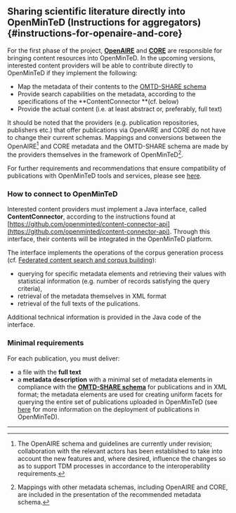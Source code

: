 ## Sharing scientific literature directly into OpenMinTeD \(Instructions for aggregators\) {#instructions-for-openaire-and-core}

For the first phase of the project, [**OpenAIRE**](https://www.openaire.eu/) and [**CORE**](https://core.ac.uk/) are responsible for bringing content resources into OpenMinTeD. In the upcoming versions, interested content providers will be able to contribute directly to OpenMinTeD if they implement the following:

* Map the metadata of their contents to the [OMTD-SHARE schema](/the_omtd-share_metadata_schema.md)
* Provide search capabilities on the metadata, according to the specifications of the **ContentConnector **\(cf. below\)
* Provide the actual content \(i.e. at least abstract or, preferably, full text\)

It should be noted that the providers \(e.g. publication repositories, publishers etc.\) that offer publications via OpenAIRE and CORE do not have to change their current schemas. Mappings and conversions between the OpenAIRE[^1] and CORE metadata and the OMTD-SHARE schema are made by the providers themselves in the framework of OpenMinTeD[^2].

For further requirements and recommendations that ensure compatibility of publications with OpenMinTeD tools and services, please see [here](/recommendations-for-publishers.md).

### How to connect to OpenMinTeD

Interested content providers must implement a Java interface, called **ContentConnector**, according to the instructions found at [https://github.com/openminted/content-connector-api](https://github.com/openminted/content-connector-api). Through this interface, their contents will be integrated in the OpenMinTeD platform.

The interface implements the operations of the corpus generation process \(cf. [Federated content search and corpus building](/deployment-scenario-of-publications-in-openminted.md)\):

* querying for specific metadata  elements and retrieving their values with statistical information \(e.g. number of records satisfying the query criteria\), 
* retrieval of the metadata themselves in XML format 
* retrieval of the full texts of the pulications.

Additional technical information is provided in the Java code of the interface.

### Minimal requirements

For each publication, you must deliver:

* a file with the **full text** 
* a **metadata description** with a minimal set of metadata elements in compliance with the [**OMTD-SHARE schema**](/the_omtd-share_metadata_schema.md) for publications and in XML format; the metadata elements are used for creating uniform facets for querying the entire set of publications uploaded in OpenMinTeD \(see [here](/deployment-scenario-of-publications-in-openminted.md) for more information on the deployment of publications in OpenMinTeD\).



---

[^1]: The OpenAIRE schema and guidelines are currently under revision; collaboration with the relevant actors has been established to take into account the new features and, where desired, influence the changes so as to support TDM processes in accordance to the interoperability requirements.

[^2]: Mappings with other metadata schemas, including OpenAIRE and CORE, are included in the presentation of the recommended metadata schema.

